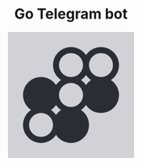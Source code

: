 <h1 style="text-align: center;">Go Telegram bot</h1>

<div style="text-align: center;">
  <img src="preview/icon.png" alt="Icon" width="250">
</div>